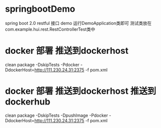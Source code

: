 # springbootDemo
spring boot 2.0 
restful 接口 demo
运行DemoApplication类即可
测试类放在com.example.hui.rest.RestControllerTest类中

# docker 部署 推送到dockerhost
clean package -DskipTests -Pdocker -DdockerHost=http://111.230.24.31:2375 -f pom.xml

# docker 部署 推送到dockerhost 推送到dockerhub 
clean package -DskipTests -DpushImage -Pdocker -DdockerHost=http://111.230.24.31:2375 -f pom.xml